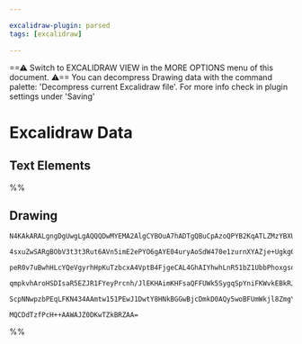 ```yaml
---

excalidraw-plugin: parsed
tags: [excalidraw]

---
```

==⚠  Switch to EXCALIDRAW VIEW in the MORE OPTIONS menu of this document. ⚠== You can decompress Drawing data with the command palette: 'Decompress current Excalidraw file'. For more info check in plugin settings under 'Saving'


# Excalidraw Data
## Text Elements
%%
## Drawing
```compressed-json
N4KAkARALgngDgUwgLgAQQQDwMYEMA2AlgCYBOuA7hADTgQBuCpAzoQPYB2KqATLZMzYBXUtiRoIACyhQ4zZAHoFAc0JRJQgEYA6bGwC2CgF7N6hbEcK4OCtptbErHALRY8RMpWdx8Q1TdIEfARcZgRmBShcZQUebTiAFho6IIR9BA4oZm4AbXAwUDAiiBJuCAAxYjgAJXwADgA5AA0mtgAJAC1JAEEAdhgANV6AfQA2AElkoshYRDLA7CiOZWCp

4sxuZwSARgBObV3t3t3Rut6AVn5imE2ePYO6gAYE04uryAoSdW470e1zurnXYAZje+UgkgQhGU0m4222fwRx1el3BEGsK3EqEe7wgzCgpDYAGsEABhNj4NikMoAYm2CHp9LWkE0uGwROUhKEHGI5Mp1IkBOszDguECmWZEAAZoR8PgAMqwVYSQQeSX4wkkgDqX0kP1xGuJCEVMGV6FVpVxXJhHHC2TQ21xbFF2DUNwdjxxaM5wjg42I9tQOQAuri

peR0v7uBwhHLcYQeVgyrhHpKuTzbcxA4VptB4FjgeCAL4GhAIYhwhLnR51bZ1UbbPhoxgsdhcB08Ju5lusTgNThibi7R69HbwngJePMAAiqSg5e4BKECFxmmEPIAosF0plAzG42ihHBiLh5xWHb0jgl652eL06nVcUQOETo7H8E+2OyF2gpQQwvkRbgKGdC4HAcCKqeWI5tAkLpGURAwlAawMIQCAUAAQmyHLpryFJUrSUpEcRKHYCI4pQOM876I

qmpkvhAroHSDIsaR5EZJR1FYeyPrcnh/JlEKHAimKHFsaQFFUWk5SygqSpYniFKWvkEBkRJHFSTRBJGjqxDfGgXaQGpknUbRRommailqlcqnsZkmnVMINp2nCNnGRp1EAPIum6cKem5dmcdJnBQOUuD6LK7qoI6KnufZ1HlCF8qEEYWI8F6xRxUF+gACpYFA3SIe26DBFKyEBep8VpJBpAFRJbAUJCuDnqg+4frFgWaRuPLdPVjUhC16J9ShzDYI

ScpNNwpzbPEqLFKN434AAmtw151PEwJ1DwtY8HNkBGGwBjcDmkD0AQy5woBFUmWkjl8ZmgYQLhKGciQyWpW+B7FK9/EEWgJ0QBhFKDTSpK7GDYPlOUkrVAgyixmKtIbtOyPI1DEBXR1lVQGZJLeVAbZ7u+NlwIEZjCMwADipBvSlWJtTZ4bhQgsOJjTyzHWiGS4JowQtUuK5otgRBwIupDLriHDM2LEtosIUDPliAuY8UdgAFYIIszDylLcAALJs

MQCDdTzfPcH++AAWAJZ0DKwTZkBRZAA=
```
%%